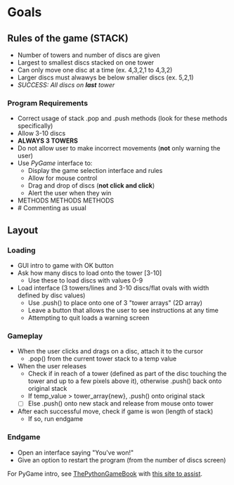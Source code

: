 # Goals

## Rules of the game (**STACK**)

- Number of towers and number of discs are given
- Largest to smallest discs stacked on one tower
- Can only move one disc at a time (ex. 4,3,2,1 to 4,3,2)
- Larger discs must alwawys be below smaller discs (ex. 5,2,1)
- *SUCCESS: All discs on* ***last*** *tower*

### Program Requirements

- Correct usage of stack .pop and .push methods (look for these methods specifically)
- Allow 3-10 discs
- **ALWAYS 3 TOWERS**
- Do not allow user to make incorrect movements (**not** only warning the user)
- Use *PyGame* interface to:
  - Display the game selection interface and rules
  - Allow for mouse control
  - Drag and drop of discs (**not click and click**)
  - Alert the user when they win
- METHODS METHODS METHODS
- \# Commenting as usual

## Layout

### Loading

- GUI intro to game with OK button
- Ask how many discs to load onto the tower [3-10]
  - Use these to load discs with values 0-9
- Load interface (3 towers/lines and 3-10 discs/flat ovals with width defined by disc values)
  - Use .push() to place onto one of 3 "tower arrays" (2D array)
  - Leave a button that allows the user to see instructions at any time
  - Attempting to quit loads a warning screen

### Gameplay

- When the user clicks and drags on a disc, attach it to the cursor
  - .pop() from the current tower stack to a temp value
- When the user releases
  - Check if in reach of a tower (defined as part of the disc touching the tower and up to a few pixels above it), otherwise .push() back onto original stack
  - If temp_value > tower_array{new}, .push() onto original stack
  - [ ] Else .push() onto new stack and release from mouse onto tower
- After each successful move, check if game is won (length of stack)
  - If so, run endgame

### Endgame

- Open an interface saying "You've won!"
- Give an option to restart the program (from the number of discs screen)

For PyGame intro, see [ThePythonGameBook](http://thepythongamebook.com/en:pygame:start) with [this site to assist](https://dr0id.bitbucket.io/legacy/pygame_tutorial00.html).
